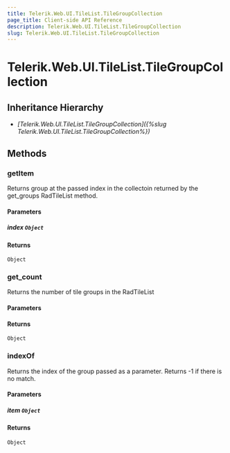 ```yaml
---
title: Telerik.Web.UI.TileList.TileGroupCollection
page_title: Client-side API Reference
description: Telerik.Web.UI.TileList.TileGroupCollection
slug: Telerik.Web.UI.TileList.TileGroupCollection
---
```


# Telerik.Web.UI.TileList.TileGroupCollection  

## Inheritance Hierarchy

* *[Telerik.Web.UI.TileList.TileGroupCollection]({%slug Telerik.Web.UI.TileList.TileGroupCollection%})*


## Methods

###  getItem

Returns group at the passed index in the collectoin returned by the get_groups RadTileList method.

#### Parameters

##### index `Object`

#### Returns

`Object` 

### get_count

Returns the number of tile groups in the RadTileList

#### Parameters

#### Returns

`Object` 

### indexOf

Returns the index of the group passed as a parameter. Returns -1 if there is no match.

#### Parameters

##### item `Object`

#### Returns

`Object` 



